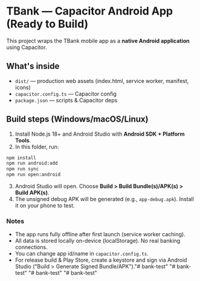 # TBank — Capacitor Android App (Ready to Build)

This project wraps the TBank mobile app as a **native Android application** using Capacitor.

## What's inside
- `dist/` — production web assets (index.html, service worker, manifest, icons)
- `capacitor.config.ts` — Capacitor config
- `package.json` — scripts & Capacitor deps

## Build steps (Windows/macOS/Linux)

1) Install Node.js 18+ and Android Studio with **Android SDK + Platform Tools**.
2) In this folder, run:
```bash
npm install
npm run android:add
npm run sync
npm run open:android
```
3) Android Studio will open. Choose **Build > Build Bundle(s)/APK(s) > Build APK(s)**.
4) The unsigned debug APK will be generated (e.g., `app-debug.apk`). Install it on your phone to test.

### Notes
- The app runs fully offline after first launch (service worker caching).
- All data is stored locally on-device (localStorage). No real banking connections.
- You can change app id/name in `capacitor.config.ts`.
- For release build & Play Store, create a keystore and sign via Android Studio ("Build > Generate Signed Bundle/APK")."# bank-test" 
"# bank-test" 
"# bank-test" 
"# bank-test" 
